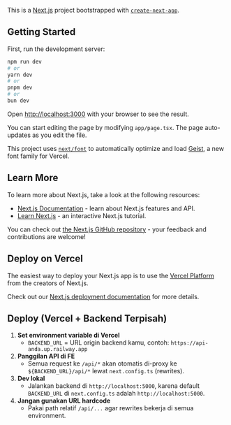 This is a [Next.js](https://nextjs.org) project bootstrapped with [`create-next-app`](https://nextjs.org/docs/app/api-reference/cli/create-next-app).

## Getting Started

First, run the development server:

```bash
npm run dev
# or
yarn dev
# or
pnpm dev
# or
bun dev
```

Open [http://localhost:3000](http://localhost:3000) with your browser to see the result.

You can start editing the page by modifying `app/page.tsx`. The page auto-updates as you edit the file.

This project uses [`next/font`](https://nextjs.org/docs/app/building-your-application/optimizing/fonts) to automatically optimize and load [Geist](https://vercel.com/font), a new font family for Vercel.

## Learn More

To learn more about Next.js, take a look at the following resources:

- [Next.js Documentation](https://nextjs.org/docs) - learn about Next.js features and API.
- [Learn Next.js](https://nextjs.org/learn) - an interactive Next.js tutorial.

You can check out [the Next.js GitHub repository](https://github.com/vercel/next.js) - your feedback and contributions are welcome!

## Deploy on Vercel

The easiest way to deploy your Next.js app is to use the [Vercel Platform](https://vercel.com/new?utm_medium=default-template&filter=next.js&utm_source=create-next-app&utm_campaign=create-next-app-readme) from the creators of Next.js.

Check out our [Next.js deployment documentation](https://nextjs.org/docs/app/building-your-application/deploying) for more details.


## Deploy (Vercel + Backend Terpisah)

1. **Set environment variable di Vercel**  
   - `BACKEND_URL` = URL origin backend kamu, contoh: `https://api-anda.up.railway.app`
2. **Panggilan API di FE**  
   - Semua request ke `/api/*` akan otomatis di-proxy ke `${BACKEND_URL}/api/*` lewat `next.config.ts` (rewrites).
3. **Dev lokal**  
   - Jalankan backend di `http://localhost:5000`, karena default `BACKEND_URL` di `next.config.ts` adalah `http://localhost:5000`.
4. **Jangan gunakan URL hardcode**  
   - Pakai path relatif `/api/...` agar rewrites bekerja di semua environment.

